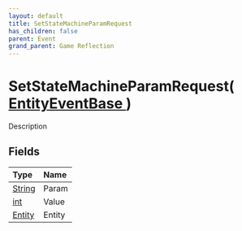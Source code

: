 ```yaml
---
layout: default
title: SetStateMachineParamRequest
has_children: false
parent: Event
grand_parent: Game Reflection
---
```

# SetStateMachineParamRequest( [ EntityEventBase ](/docs/game-reflection/events/entity_event_base) )
Description 

## Fields

| Type | Name |
|:-------------|:--------------|
| [String](/docs/game-reflection/components/string) | Param |
| [int](/docs/game-reflection/enums/int) | Value |
| [Entity](/docs/game-reflection/classes/entity) | Entity |

